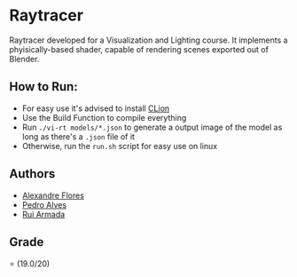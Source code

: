 # Raytracer
Raytracer developed for a Visualization and Lighting course. It implements a phyisically-based shader, capable of rendering scenes exported out of Blender.

## How to Run:

* For easy use it's advised to install [CLion](https://www.jetbrains.com/clion/download/#section=windows)
* Use the Build Function to compile everything
* Run `./vi-rt models/*.json` to generate a output image of the model as long as there's a `.json` file of it
* Otherwise, run the `run.sh` script for easy use on linux

## Authors

* [Alexandre Flores](https://github.com/SugaryLump)
* [Pedro Alves](https://github.com/pta2002)
* [Rui Armada](https://github.com/RuiArmada)

## Grade

⭐ (19.0/20)
